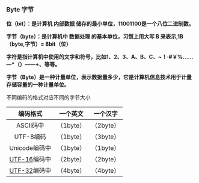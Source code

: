 ### Byte 字节 



**位（bit）：是计算机 内部数据 储存的最小单位，11001100是一个八位二进制数。**

**字节（byte）：是计算机中 数据处理 的基本单位，习惯上用大写  B  来表示,1B（byte,字节）= 8bit（位）**

**字符是指计算机中使用的文字和符号，比如1、2、3、A、B、C、~！·#￥%……—\*（）——+、等等。**





**字节（Byte）是一种计量单位，表示数据量多少，它是计算机信息技术用于计量存储容量的一种计量单位。**





不同编码的格式对应不同的字节大小



|                           编码格式                           | 一个英文  | 一个汉字  |
| :----------------------------------------------------------: | :-------: | :-------: |
|                          ASCII码中                           | （1byte） | （2byte） |
|                          UTF-8编码                           | （1byte） | （3byte） |
|                        Unicode编码中                         | （1byte） | （1byte） |
| [UTF-16](https://www.baidu.com/s?wd=UTF-16&tn=SE_PcZhidaonwhc_ngpagmjz&rsv_dl=gh_pc_zhidao)编码中 | （2byte） | （2byte） |
| [UTF-32](https://www.baidu.com/s?wd=UTF-32&tn=SE_PcZhidaonwhc_ngpagmjz&rsv_dl=gh_pc_zhidao)编码中 | （4byte） | （4byte） |





